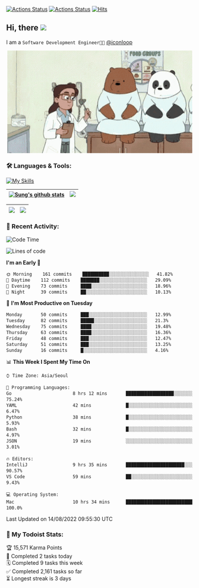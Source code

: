 
[![Actions Status](https://github.com/ddok2/ddok2/workflows/Todoist%20Readme/badge.svg)](https://github.com/ddok2/ddok2/actions)
[![Actions Status](https://github.com/ddok2/ddok2/workflows/wakatime-stats/badge.svg)](https://github.com/ddok2/ddok2/actions)
[![Hits](https://hits.seeyoufarm.com/api/count/incr/badge.svg?url=https%3A%2F%2Fgithub.com%2Fddok2&count_bg=%23FF9595&title_bg=%23555555&icon=github.svg&icon_color=%23FFFFFF&title=hits&edge_flat=false)](https://hits.seeyoufarm.com)

<!-- ![visitors](https://visitor-badge.laobi.icu/badge?page_id=ddok2.ddok2) -->
## Hi, there <img src="https://raw.githubusercontent.com/MartinHeinz/MartinHeinz/master/wave.gif" width="3%">

I am a `Software Development Engineer🧑‍💻` [@iconloop](https://github.com/iconloop)


<p align="center">
    <img align="center" alt="GIF" src="img/debugging.gif" />
</p>


### 🛠 Languages & Tools:

[![My Skills](https://skillicons.dev/icons?i=go,js,ts,py,express,react,svelte,jquery,pug,mongodb,mysql,redis,aws,docker,kubernetes)](https://skillicons.dev)


| <a href="https://github.com/ddok2"><img align="center" src="https://github-readme-stats.vercel.app/api?username=ddok2&show_icons=true&include_all_commits=true&count_private=true&theme=buefy&hide_border=true" alt="Sung's github stats" /></a> | <a href="https://github.com/ddok2"><img src="http://github-readme-streak-stats.herokuapp.com?user=ddok2&hide_border=true" /></a> |
| ------------- |------------- |


| <a href="https://github.com/ddok2"><img align="center" src="https://github-readme-stats.vercel.app/api/top-langs/?username=ddok2&theme=buefy&hide=html,css&hide_border=true" /></a> | <a href="https://github.com/ddok2"><img align="center" src="https://activity-graph.herokuapp.com/graph?username=ddok2&theme=github&hide_border=true" height="250" /></a> |
| ------------- |--------------------------------------------------------------------------------------------------------------------------------------------------------------------------|


<!-- <details open>
    <summary>📈 My GitHub Stats</summary>
    <p align="center">
        <a href="https://github.com/ddok2">
            <img align="center" src="https://github-readme-stats.vercel.app/api?username=ddok2&show_icons=true&include_all_commits=true&count_private=true&theme=buefy&hide_border=true" alt="Sung's github stats" />
        </a>
    </p>
</details>
<details>
    <summary>💬 Top Languages</summary>
    <p align="center"> 
        <a href="https://github.com/ddok2">
            <img align="center" src="https://github-readme-stats.vercel.app/api/top-langs/?username=ddok2&layout=compact&theme=buefy&hide=html,css&hide_border=true" />
        </a>
    </p>
</details> -->


### 🌈 Recent Activity:
<!--START_SECTION:waka-->
![Code Time](http://img.shields.io/badge/Code%20Time-0%20secs-blue)

![Lines of code](https://img.shields.io/badge/From%20Hello%20World%20I%27ve%20Written-274%20Thousand%20lines%20of%20code-blue)

**I'm an Early 🐤** 

```text
🌞 Morning    161 commits    ██████████░░░░░░░░░░░░░░░   41.82% 
🌆 Daytime    112 commits    ███████░░░░░░░░░░░░░░░░░░   29.09% 
🌃 Evening    73 commits     ████░░░░░░░░░░░░░░░░░░░░░   18.96% 
🌙 Night      39 commits     ██░░░░░░░░░░░░░░░░░░░░░░░   10.13%

```
📅 **I'm Most Productive on Tuesday** 

```text
Monday       50 commits     ███░░░░░░░░░░░░░░░░░░░░░░   12.99% 
Tuesday      82 commits     █████░░░░░░░░░░░░░░░░░░░░   21.3% 
Wednesday    75 commits     ████░░░░░░░░░░░░░░░░░░░░░   19.48% 
Thursday     63 commits     ████░░░░░░░░░░░░░░░░░░░░░   16.36% 
Friday       48 commits     ███░░░░░░░░░░░░░░░░░░░░░░   12.47% 
Saturday     51 commits     ███░░░░░░░░░░░░░░░░░░░░░░   13.25% 
Sunday       16 commits     █░░░░░░░░░░░░░░░░░░░░░░░░   4.16%

```


📊 **This Week I Spent My Time On** 

```text
⌚︎ Time Zone: Asia/Seoul

💬 Programming Languages: 
Go                       8 hrs 12 mins       ██████████████████░░░░░░░   75.24% 
YAML                     42 mins             █░░░░░░░░░░░░░░░░░░░░░░░░   6.47% 
Python                   38 mins             █░░░░░░░░░░░░░░░░░░░░░░░░   5.93% 
Bash                     32 mins             █░░░░░░░░░░░░░░░░░░░░░░░░   4.97% 
JSON                     19 mins             ░░░░░░░░░░░░░░░░░░░░░░░░░   3.01%

🔥 Editors: 
IntelliJ                 9 hrs 35 mins       ██████████████████████░░░   90.57% 
VS Code                  59 mins             ██░░░░░░░░░░░░░░░░░░░░░░░   9.43%

💻 Operating System: 
Mac                      10 hrs 34 mins      █████████████████████████   100.0%

```


 Last Updated on 14/08/2022 09:55:30 UTC
<!--END_SECTION:waka-->

### 🚧 My Todoist Stats:
<!-- TODO-IST:START -->
🏆  15,571 Karma Points           
🌸  Completed 2 tasks today           
🗓  Completed 9 tasks this week           
✅  Completed 2,161 tasks so far           
⏳  Longest streak is 3 days
<!-- TODO-IST:END -->

